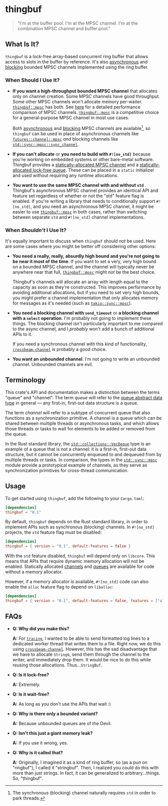 # thingbuf

> "I'm at the buffer pool. I'm at the MPSC channel. I'm at the combination MPSC
> channel and buffer pool."

## What Is It?

`thingbuf` is a lock-free array-based concurrent ring buffer that allows access
to slots in the buffer by reference. It's also [asynchronous][`thingbuf::mpsc`]
and [blocking][`thingbuf::mpsc::sync`] bounded MPSC channels implemented using
the ring buffer.

### When Should I Use It?

- **If you want a high-throughput bounded MPSC channel** that allocates only on
  channel creation. Some MPSC channels have good throughput. Some other MPSC
  channels won't allocate memory per-waiter. [`thingbuf::mpsc`] has both. See
  [here](../mpsc_perf_comparison) for a detailed performance comparison of MPSC
  channels. [`thingbuf::mpsc`] is a competitive choice for a general-purpose
  MPSC channel in most use cases.

  Both [asynchronous][`thingbuf::mpsc`] and [blocking][`thingbuf::mpsc::sync`]
  MPSC channels are available[^blocking-std], so `thingbuf` can be used in place
  of asynchronous channels like [`futures::channel::mpsc`] *and* blocking
  channels like [`std::sync::mpsc::sync_channel`].

- **If you can't allocate** or **you need to build with `#![no_std]`** because
  you're working on embedded systems or other bare-metal software. Thingbuf
  provides a [statically-allocated MPSC channel][static-mpsc] and a
  [statically-allocated lock-free queue][static-queue]. These can be placed in a
  `static` initializer and used without requiring any runtime allocations.

- **You want to use the same MPSC channel with and without `std`** . Thingbuf's
  asynchronous MPSC channel provides an identical API and feature set regardless
  of whether or not the "std" feature flag is enabled. If you're writing a library that
  needs to conditionally support `#![no_std]`, and you need an asynchronous MPSC
  channel, it might be easier to use [`thingbuf::mpsc`] in both cases, rather
  than switching between separate `std` and `#![no_std]` channel
  implementations.

### When *Shouldn't* I Use It?

It's equally important to discuss when `thingbuf` should *not* be used. Here are
some cases where you might be better off considering other options:

- **You need a really, really, absurdly high bound and you're not going to be
  near it most of the time**. If you want to set a very, very high bound on a
  bounded MPSC channel, and the channel will typically never be anywhere near
  that full, [`thingbuf::mpsc`] might *not* be the best choice.

  Thingbuf's channels will allocate an array with length equal to the capacity
  as soon as they're constructed. This improves performance by avoiding
  additional allocations, but if you need to set very high bounds, you might
  prefer a channel implementation that only allocates memory for messages as
  it's needed (such as [`tokio::sync::mpsc`]).

- **You need a blocking channel with `send_timeout`** or **a blocking channel
  with a `select` operation**. I'm probably not going to implement these things.
  The blocking channel isn't particularly important to me compared to the async
  channel, and I _probably_ won't add a bunch of additional APIs to it.

  If you need a synchronous channel with this kind of functionality,
  [`crossbeam-channel`] is probably a good choice.

- **You want an unbounded channel**. I'm not going to write an unbounded
  channel. Unbounded channels are evil.

## Terminology

This crate's API and documentation makes a distinction between the terms "queue"
and "channel". The term _queue_ will refer to the [queue abstract data
type][q-adt] in general &mdash; any first-in, first-out data structure is a
queue.

The term _channel_ will refer to a subtype of concurrent queue that also
functions as a synchronization primitive. A channel is a queue which can be
shared between multiple threads or asynchronous tasks, and which allows those
threads or tasks to wait for elements to be added or removed from the queue.

In the Rust standard library, the [`std::collections::VecDeque`] type
is an example of a queue that is not a channel: it is a first-in, first-out data
structure, but it cannot be concurrently enqueued to and dequeued from by
multiple threads or tasks. In comparison, the types in the [`std::sync::mpsc`]
module provide a prototypical example of channels, as they serve as
synchronization primitives for cross-thread communication.

[q-adt]: https://en.wikipedia.org/wiki/Queue_(abstract_data_type)
[`std::collections::VecDeque`]: https://doc.rust-lang.org/stable/std/collections/struct.VecDeque.html
[`std::sync::mpsc`]: https://doc.rust-lang.org/stable/std/sync/mpsc/index.html

## Usage

To get started using `thingbuf`, add the following to your `Cargo.toml`:

```toml
[dependencies]
thingbuf = "0.1"
```

By default, `thingbuf` depends on the Rust standard library, in order to
implement APIs such as synchronous (blocking) channels. In `#![no_std]`
projects, the `std` feature flag must be disabled:

```toml
[dependencies]
thingbuf = { version = "0.1", default-features = false }
```

With the `std` feature disabled, `thingbuf` will depend only on `libcore`. This
means that APIs that require dynamic memory allocation will not be enabled.
Statically allocated [channels][static-mpsc] and [queues][static-queue] are
available for code without a memory allocator.

However, if a memory allocator _is_ available, `#![no_std]` code can also enable
the `alloc` feature flag to depend on `liballoc`:

```toml
[dependencies]
thingbuf = { version = "0.1", default-features = false, features = ["alloc"] }
```

## FAQs

- **Q: Why did you make this?**

  **A:** For [`tracing`], I wanted to be able to send formatted log lines to a
  dedicated worker thread that writes them to a file. Right now, we do this
  using [`crossbeam-channel`]. However, this has the sad disadvantage that we have
  to allocate `String`s, send them through the channel to the writer, and
  immediately drop them. It would be nice to do this while reusing those
  allocations. Thus...`StringBuf`.

- **Q: Is it lock-free?**

  **A:** Extremely.

- **Q: Is it wait-free?**

  **A:** As long as you don't use the APIs that wait :)

- **Q: Why is there only a bounded variant?**

  **A:** Because unbounded queues are of the Devil.

- **Q: Isn't this just a giant memory leak?**

  **A:** If you use it wrong, yes.

- **Q: Why is it called that?**

  **A:** Originally, I imagined it as a kind of ring buffer, so (as a pun on
  "ringbuf"), I called it "stringbuf". Then, I realized you could do this with
  more than just strings. In fact, it can be generalized to arbitrary...things.
  So, "thingbuf".

[`thingbuf::mpsc`]: https://docs.rs/thingbuf/0.1/thingbuf/mpsc/index.html
[`thingbuf::mpsc::sync`]: https://docs.rs/thingbuf/0.1/thingbuf/mpsc/sync/index.html
[static-queue]: https://docs.rs/thingbuf/0.1/thingbuf/struct.StaticThingBuf.html
[static-mpsc]: https://docs.rs/thingbuf/0.1./thingbuf/mpsc/struct.StaticChannel.html
[`futures::channel::mpsc`]: https://docs.rs/futures/latest/futures/channel/mpsc/index.html
[`std::sync::mpsc::sync_channel`]: https://doc.rust-lang.org/stable/std/sync/mpsc/fn.sync_channel.html
[`tokio::sync::mpsc`]: https://docs.rs/tokio/latest/tokio/sync/mpsc/index.html
[`tracing`]: https://crates.io/crates/tracing
[`crossbeam-channel`]: https://crates.io/crates/crossbeam-channel

[^blocking-std]: The synchronous (blocking) channel naturally requires `std` in
order to park threads.